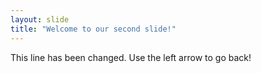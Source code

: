 ```yaml
---
layout: slide
title: "Welcome to our second slide!"
---
```

This line has been changed.
Use the left arrow to go back!